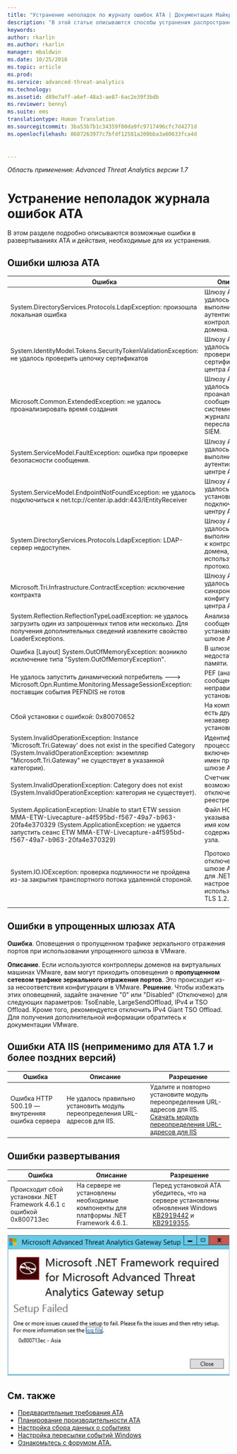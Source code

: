 ```yaml
---
title: "Устранение неполадок по журналу ошибок ATA | Документация Майкрософт"
description: "В этой статье описываются способы устранения распространенных ошибок в ATA"
keywords: 
author: rkarlin
ms.author: rkarlin
manager: mbaldwin
ms.date: 10/25/2016
ms.topic: article
ms.prod: 
ms.service: advanced-threat-analytics
ms.technology: 
ms.assetid: d89e7aff-a6ef-48a3-ae87-6ac2e39f3bdb
ms.reviewer: bennyl
ms.suite: ems
translationtype: Human Translation
ms.sourcegitcommit: 3ba53b7b1c34359f00da9fc9717496cfc7d4271d
ms.openlocfilehash: 8687263977c7bfdf12581a200bba3a60633fca4d


---
```


*Область применения: Advanced Threat Analytics версии 1.7*



# <a name="troubleshooting-the-ata-error-log"></a>Устранение неполадок журнала ошибок ATA
В этом разделе подробно описываются возможные ошибки в развертываниях ATA и действия, необходимые для их устранения.
## <a name="ata-gateway-errors"></a>Ошибки шлюза ATA
|Ошибка|Описание|Решение|
|-------------|----------|---------|
|System.DirectoryServices.Protocols.LdapException: произошла локальная ошибка|Шлюзу ATA не удалось выполнить аутентификацию в контроллере домена.|1. Убедитесь, что запись DNS контроллера домена на DNS-сервере настроена надлежащим образом. <br>2. Убедитесь, что время шлюза ATA синхронизировано с временем контроллера домена.|
|System.IdentityModel.Tokens.SecurityTokenValidationException: не удалось проверить цепочку сертификатов|Шлюзу ATA не удалось проверить сертификат центра ATA.|1. Убедитесь, что сертификат корневого ЦС установлен в хранилище сертификатов доверенного центра сертификации на шлюзе ATA. <br>2. Убедитесь, что список отзыва сертификатов доступен и можно выполнить проверку отзыва сертификатов.|
|Microsoft.Common.ExtendedException: не удалось проанализировать время создания|Шлюзу ATA не удалось проанализировать сообщения системного журнала, пересланные с SIEM.|Убедитесь, что SIEM настроен для пересылки сообщений в одном из форматов, поддерживаемых ATA.|
|System.ServiceModel.FaultException: ошибка при проверке безопасности сообщения.|Шлюзу ATA не удалось выполнить аутентификацию в центре ATA.|Убедитесь, что время шлюза ATA синхронизировано с временем центра ATA.|
|System.ServiceModel.EndpointNotFoundException: не удалось подключиться к net.tcp://center.ip.addr:443/IEntityReceiver|Шлюзу ATA не удалось установить подключение к центру ATA.|Убедитесь, что параметры сети правильные, а сетевое подключение между шлюзом ATA и центром ATA активно.|
|System.DirectoryServices.Protocols.LdapException: LDAP-сервер недоступен.|Шлюзу ATA не удалось выполнить запрос к контроллеру домена, используя протокол LDAP.|1. Убедитесь, что учетная запись пользователя, используемая ATA для подключения к домену Active Directory, имеет доступ на чтение для всех объектов в дереве Active Directory. <br>2. Убедитесь, что в контроллере домена не настроена защита, которая предотвращает выполнение запросов LDAP из учетной записи пользователя, используемой ATA.|
|Microsoft.Tri.Infrastructure.ContractException: исключение контракта|Шлюзу ATA не удалось синхронизировать конфигурацию из центра ATA.|Завершите настройку шлюза ATA в консоли ATA.|
|System.Reflection.ReflectionTypeLoadException: не удалось загрузить один из запрошенных типов или несколько. Для получения дополнительных сведений извлеките свойство LoaderExceptions.|Анализатор сообщений устанавливается в шлюзе ATA.| Удалите анализатор сообщений.|
|Ошибка [Layout] System.OutOfMemoryException: возникло исключение типа "System.OutOfMemoryException".|В шлюзе ATA недостаточно памяти.|Увеличьте объем памяти в контроллере домена.|
|Не удалось запустить динамический потребитель ---> Microsoft.Opn.Runtime.Monitoring.MessageSessionException: поставщик события PEFNDIS не готов|PEF (анализатор сообщений) неправильно установлен.|Если вы используете Hyper-V, попробуйте обновить службы интеграции Hyper-V по-другому. Чтобы найти временное решение, обратитесь в службу поддержки.|
|Сбой установки с ошибкой: 0x80070652|На компьютере есть другие незавершенные установки.|Дождитесь завершения других установок и при необходимости перезагрузите компьютер.|
|System.InvalidOperationException: Instance 'Microsoft.Tri.Gateway' does not exist in the specified Category (System.InvalidOperationException: экземпляр "Microsoft.Tri.Gateway" не существует в указанной категории).|Идентификаторы процессов включены для имен процессов в шлюзе ATA.|Чтобы отключить их, ознакомьтесь со статьей [KB281884](https://support.microsoft.com/en-us/kb/281884).|
|System.InvalidOperationException: Category does not exist (System.InvalidOperationException: категория не существует).|Счетчики, возможно, отключены в реестре.|Чтобы перестроить счетчики производительности, ознакомьтесь со статьей [KB2554336](https://support.microsoft.com/en-us/kb/2554336).|
|System.ApplicationException: Unable to start ETW session MMA-ETW-Livecapture-a4f595bd-f567-49a7-b963-20fa4e370329 (System.ApplicationException: не удается запустить сеанс ETW MMA-ETW-Livecapture-a4f595bd-f567-49a7-b963-20fa4e370329)|Файл HOSTS, указывающий на имя компьютера, содержит запись узла.|Удалите запись узла из файла C:\Windows\System32\drivers\etc\HOSTS или сделайте ее полным доменным именем.|
|System.IO.IOException: проверка подлинности не пройдена из-за закрытия транспортного потока удаленной стороной.|Протокол TLS 1.0 отключен в шлюзе ATA, но для .NET настроено использование TLS 1.2.|Используйте один из следующих вариантов: </br> Включите TLS 1.0 в шлюзе ATA. </br>Включите TLS 1.2 в .NET, настроив в разделах реестра использование стандартных значений операционной системы для LLS и TLS: `[HKEY_LOCAL_MACHINE\SOFTWARE\Microsoft\.NETFramework\v4.0.30319] "SystemDefaultTlsVersions"=dword:00000001` </br>`[HKEY_LOCAL_MACHINE\SOFTWARE\Wow6432Node\Microsoft\.NETFramework\v4.0.30319] "SystemDefaultTlsVersions"`|



## <a name="ata-lightweight-gateway-errors"></a>Ошибки в упрощенных шлюзах ATA

**Ошибка**. Оповещения о пропущенном трафике зеркального отражения портов при использовании упрощенного шлюза в VMware.

**Описание**. Если используются контроллеры доменов на виртуальных машинах VMware, вам могут приходить оповещения о **пропущенном сетевом трафике зеркального отражения портов**. Это происходит из-за несоответствия конфигурации в VMware. 
**Решение**. Чтобы избежать этих оповещений, задайте значение "0" или "Disabled" (Отключено) для следующих параметров: TsoEnable, LargeSendOffload, IPv4 и TSO Offload. Кроме того, рекомендуется отключить IPv4 Giant TSO Offload. Для получения дополнительной информации обратитесь к документации VMware.


## <a name="ata-iis-errors-not-applicable-for-ata-v17-and-above"></a>Ошибки ATA IIS (неприменимо для ATA 1.7 и более поздних версий)
|Ошибка|Описание|Разрешение|
|-------------|----------|---------|
|Ошибка HTTP 500.19 — внутренняя ошибка сервера|Не удалось правильно установить модуль переопределения URL-адресов для IIS.|Удалите и повторно установите модуль переопределения URL-адресов для IIS.<br>[Скачать модуль переопределения URL-адресов для IIS](http://go.microsoft.com/fwlink/?LinkID=615137)|

## <a name="deployment-errors"></a>Ошибки развертывания
|Ошибка|Описание|Разрешение|
|-------------|----------|---------|
|Происходит сбой установки .NET Framework 4.6.1 с ошибкой 0x800713ec|На сервере не установлены необходимые компоненты для платформы .NET Framework 4.6.1. |Перед установкой ATA убедитесь, что на сервере установлены обновления Windows [KB2919442](https://www.microsoft.com/download/details.aspx?id=42135) и [KB2919355](https://support.microsoft.com/kb/2919355).|

![Изображение ошибки установки .NET для ATA](media/netinstallerror.png)


## <a name="see-also"></a>См. также
- [Предварительные требования ATA](/advanced-threat-analytics/plan-design/ata-prerequisites)
- [Планирование производительности ATA](/advanced-threat-analytics/plan-design/ata-capacity-planning)
- [Настройка сбора данных о событиях](/advanced-threat-analytics/deploy-use/configure-event-collection)
- [Настройка пересылки событий Windows](/advanced-threat-analytics/deploy-use/configure-event-collection#configuring-windows-event-forwarding)
- [Ознакомьтесь с форумом ATA.](https://social.technet.microsoft.com/Forums/security/home?forum=mata)



<!--HONumber=Nov16_HO4-->


